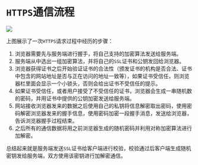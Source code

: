 # `HTTPS`通信流程

![](/skill-blog/img/0032.png)

上图展示了一次`HTTPS`请求过程中经历的步骤：

1. 浏览器需要先与服务端进行握手，将自己支持的加密算法发送给服务端。
2. 服务端从中选出一组加密算法，并将自己的`SSL`证书和公钥发回给浏览器。
3. 浏览器获得证书之后开始验证证书的合法性（颁发证书的机构是否合法、证书中包含的网站地址是否与正在访问的地址一致等），如果证书受信任，则浏览器栏里面会显示一个小锁头，否则会给出证书不受信任的提示。
4. 如果证书受信任，或者用户接受了不受信任的证书，浏览器会生成一串随机数的密码，并用证书中提供的公钥加密发送给服务端。
5. 网站接收浏览器发来的数据之后使用自己的私钥将信息解密取出密码，使用密码解密浏览器发来的握手信息，使用密码加密一段握手消息，发送给浏览器，告诉浏览器握手过程结束。
6. 之后所有的通信数据将用之前浏览器生成的随机密码并利用对称加密算法进行加解密。

总结起来就是服务端发送`SSL`证书给客户端进行校验，校验通过后客户端生成随机密钥发给服务端，双方使用该密钥进行加解密通信。

